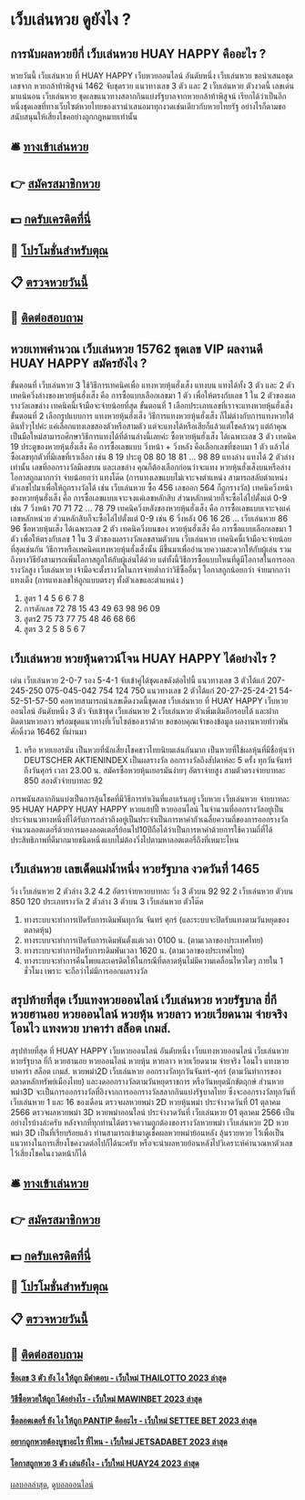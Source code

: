 # เว็บเล่นหวย ดูยังไง ?
## การนับผลหวยยีกี่ เว็บเล่นหวย HUAY HAPPY คืออะไร ?
หวยวันนี้ เว็บเล่นหวย ที่ HUAY HAPPY เว็บหวยออนไลน์ อันดับหนึ่ง เว็บเล่นหวย ขอนำเสนอชุดเลขจาก หวยกล้าท้าพิสูจน์ 1462 จับชุดรวย แนวทางเลข 3 ตัว และ 2 เว็บเล่นหวย ตัวงวดนี้ เลขเด่นมาแน่นอน เว็บเล่นหวย ชุดเลขแนวทางสลากกินแบ่งรัฐบาลจากหวยกล้าท้าพิสูจน์ เรียกได้ว่าเป็นอีกหนึ่งชุดเลขที่ทางเว็บไซต์หวยไทยของเรานำเสนอมาทุกงวดเช่นเดียวกับหวยไทยรัฐ อย่างไรก็ตามขอสนับสนุนให้เสี่ยงโชคอย่างถูกกฎหมายเท่านั้น

## 🛎 [ทางเข้าเล่นหวย](https://bit.ly/3BG5bNw)
## 👉 [สมัครสมาชิกหวย](https://bit.ly/3BG5bNw)
## 💵 [กดรับเครดิตที่นี่](https://bit.ly/3C3mvgS)
## 👑 [โปรโมชั่นสำหรับตุณ](https://bit.ly/3C3mvgS)
## 📋 [ตรวจหวยวันนี้](https://bit.ly/3C3mvgS)
## 📱 [ติดต่อสอบถาม](https://bit.ly/3C3mvgS)

## หวยเทพคำนวณ เว็บเล่นหวย 15762 ชุดเลข VIP ผลงานดี HUAY HAPPY สมัครยังไง ?
ขั้นตอนที่ เว็บเล่นหวย 3 ใช้วิธีการเทคนิคเพื่อ แทงหวยหุ้นฮั่งเส็ง
แทงบน แทงได้ทั้ง 3 ตัว และ 2 ตัว
เทคนิควิ่งล่างของหวยหุ้นฮั่งเส็ง คือ การซื้อแบบเลือกเลขมา 1 ตัว เพื่อให้ตรงกับเลข 1 ใน 2 ตัวของผลรางวัลเลขล่าง เทคนิคนี้เจ้ามือจะจ่ายน้อยที่สุด
ขั้นตอนที่ 1 เลือกประเภทเลขที่เราจะแทงหวยหุ้นฮั่งเส็ง
ขั้นตอนที่ 2 เลือกรูปแบบการ แทงหวยหุ้นฮั่งเส็ง
วิธีการแทงหวยหุ้นฮั่งเส็ง ก็ไม่ต่างกับการแทงหวยใต้ดินทั่วๆไปค่ะ แค่เลือกแทงเลขสองตัวหรือสามตัว แต่จะแทงได้หรือเสียก็แล้วแต่โชคล้วนๆ แต่ถ้าคุณเป็นมือใหม่สามารถศึกษาวิธีการแทงได้ที่ด้านล่างนี้เลยค่ะ
ซื้อหวยหุ้นฮั่งเส็ง ได้เฉพาะเลข 3 ตัว
เทคนิค 19 ประตูของหวยหุ้นฮั่งเส็ง คือ การซื้อเลขแบบ วิ่งหน้า + วิ่งหลัง คือเลือกเลขที่ชอบมา 1 ตัว แล้วไล่ซื้อเลขทุกตัวที่มีเลขที่เราเลือก เช่น 8 19 ประตู 08 80 18 81 … 98 89
แทงล่าง แทงได้ 2 ตัวล่างเท่านั้น
เลขที่ออกรางวัลมีเลขบน และเลขล่าง คุณก็ต้องเลือกก่อนว่าจะแทง หวยหุ้นฮั่งเส็งบนหรือล่าง
โอกาสถูกมากกว่า จ่ายน้อยกว่า แทงโต๊ด (การแทงเลขแบบไม่เจาะจงตำแหน่ง สามารถสลับตำแหน่งตัวเลขไปมาเพื่อให้ถูกรางวัลได้ เช่น เว็บเล่นหวย ซื้อ 456 เลขออก 564 ก็ถูกรางวัล)
เทคนิควิ่งหน้าของหวยหุ้นฮั่งเส็ง คือ การซื้อเลขแบบเจาะจงแค่เลขหลักสิบ ส่วนหลักหน่วยก็จะซื้อไล่ไปตั้งแต่ 0-9 เช่น 7 วิ่งหน้า 70 71 72 … 78 79
เทคนิควิ่งหลังของหวยหุ้นฮั่งเส็ง คือ การซื้อเลขแบบเจาะจงแค่เลขหลักหน่วย ส่วนหลักสิบก็จะซื้อไล่ไปตั้งแต่ 0-9 เช่น 6 วิ่งหลัง 06 16 26 … เว็บเล่นหวย 86 96
ซื้อหวยหุ้นเส็ง ได้เฉพาะเลข 2 ตัว
เทคนิควิ่งบนของ หวยหุ้นฮั่งเส็ง คือ การซื้อแบบเลือกเลขมา 1 ตัว เพื่อให้ตรงกับเลข 1 ใน 3 ตัวของผลรางวัลเลขสามตัวบน เว็บเล่นหวย เทคนิคนี้เจ้ามือจะจ่ายน้อยที่สุดเช่นกัน
วิธีการหรือเทคนิคแทงหวยหุ้นฮั่งเส็งนั้น มีขึ้นมาเพื่ออำนวยความสะดวกให้กับผู้เล่น รวมถึงบางวิธียังสามารถเพิ่มโอกาสถูกให้กับผู้เล่นได้ด้วย แต่ทั้งนี้วิธีการซื้อแบบไหนที่ดูมีโอกาสในการออกรางวัลสูง เว็บเล่นหวย เจ้ามือจะตั้งรางวัลในการจ่ายต่ำกว่าวิธีซื้ออื่นๆ
โอกาสถูกน้อยกว่า จ่ายมากกว่า แทงเต็ง (การแทงเลขให้ถูกแบบตรงๆ ทั้งตัวเลขและตำแหน่ง )
1. สูตร 1 4 5 6 6 7 8
2. การดักเลข 72 78 15 43 49 63 98 96 09
3. สูตร2 75 73 77 75 48 46 68 66
4. สูตร 3 2 5 8 5 6 7

## เว็บเล่นหวย หวยหุ้นดาวน์โจน HUAY HAPPY ได้อย่างไร ?
เด่น เว็บเล่นหวย 2-0-7 รอง 5-4-1 จับเข้าคู่ได้ชุดเลขดังต่อไปนี้
แนวทางเลข 3 ตัวได้แก่
207-245-250
075-045-042
754
124
750
แนวทางเลข 2 ตัวได้แก่
20-27-25-24-21
54-52-51-57-50
คอหวยสามารถนำเลขเด็ดงวดนี้ชุดเลข เว็บเล่นหวย ที่ HUAY HAPPY เว็บหวยออนไลน์ อันดับหนึ่ง 3 ตัว จับเข้าชุด เว็บเล่นหวย 2 เว็บเล่นหวย ตัวเพิ่มเติมอีกรอบได้ และฝากติดตามหวยลาว พร้อมชุดแนวทางที่เว็บไซต์ของเราด้วย
ขอขอบคุณเจ้าของข้อมูล
ผลงานหวยท้าวพันศักดิ์งวด 16462 ที่ผ่านมา
1. หรือ หวยเยอรมัน เป็นหวยที่นักเสี่ยงโชคชาวไทยนิยมเล่นกันมาก เป็นหวยที่ใช้ผลหุ้นที่มีชื่อหุ้นว่า DEUTSCHER AKTIENINDEX เป็นผลรางวัล ออกรางวัลถึงสัปดาห์ละ 5 ครั้ง ทุกวันจันทร์ถึงวันศุกร์ เวลา 23.00 น. สมัครซื้อหวยหุ้นเยอรมันง่ายๆ อัตราจ่ายสูง สามตัวตรงจ่ายบาทละ 850 สองตัวจ่ายบาทละ 92

การพนันสลากกินแบ่งเป็นการลุ้นโชคที่มีวิธีการทำเงินที่แอบเร้นอยู่ เว็บหวย เว็บเล่นหวย จ่ายบาทละ 95 HUAY HAPPY HUAY HAPPY หวยแฮปปี้ หวยออนไลน์ ในจำนวนที่ออกรางวัลอยู่เป็นประจำแนวทางหนึ่งที่ได้รับการกล่าวถึงอยู่เป็นประจำเป็นการหาค่าถัวเฉลี่ยความถี่ของการออกรางวัลจำนวนลอตเตอรี่ด้วยการมองลอตเตอรี่ย้อนไป10ปีถือได้ว่าเป็นการหาค่าด้วยการใช้ความถี่ที่ได้ประสิทธิภาพที่ดีมากมายชนิดหนึ่งแบบไม่ต้องวิ่งไปตามหาลอตเตอรี่ถึงที่เหมาะไหน

## เว็บเล่นหวย เลขเด็ดแม่น้ำหนึ่ง หวยรัฐบาล งวดวันที่ 1465
วิ่ง เว็บเล่นหวย 2 ตัวล่าง
3.2
4.2
อัตราจ่ายหวยบาทละ
วิ่ง 3 ตัวบน
92
92
2 เว็บเล่นหวย ตัวบน
850
120
ประเภทรางวัล
2 ตัวล่าง
3 ตัวบน
3 เว็บเล่นหวย ตัวโต๊ด
1. ทางระบบจะทำการเปิดรับการเดิมพันทุกวัน จันทร์ ศุกร์ (และระบบจะปิดรับแทงตามวันหยุดของตลาดหุ้น)
2. ทางระบบจะทำการเปิดรับการเดิมพันตั้งแต่เวลา 0100 น. (ตามเวลาของประเทศไทย)
3. ทางระบบจะทำการปิดรับการเดิมพันเวลา 1620 น. (ตามเวลาของประเทศไทย)
4. ทางระบบจะทำการคืนโพยและเครดิตให้ในกรณีที่ตลาดหุ้นไม่มีความเคลื่อนไหวใดๆ ภายใน 1 ชั่วโมง เพราะ จะถือว่าไม่มีการออกผลรางวัล

## สรุปท้ายที่สุด เว็บแทงหวยออนไลน์ เว็บเล่นหวย หวยรัฐบาล ยี่กี หวยฮานอย หวยออนไลน์ หวยหุ้น หวยลาว หวย​เวียดนาม จ่ายจริง โอนไว แทงหวย บาคาร่า สล็อต เกมส์.
สรุปท้ายที่สุด ที่ HUAY HAPPY เว็บหวยออนไลน์ อันดับหนึ่ง เว็บแทงหวยออนไลน์ เว็บเล่นหวย หวยรัฐบาล ยี่กี หวยฮานอย หวยออนไลน์ หวยหุ้น หวยลาว หวย​เวียดนาม จ่ายจริง โอนไว แทงหวย บาคาร่า สล็อต เกมส์. หวยพม่า2D เว็บเล่นหวย ออกรางวัลทุกวันจันทร์-ศุกร์ (ตามวันทำการของตลาดหลักทรัพย์เมืองไทย) และงดออกรางวัลตามวันหยุดราชการ หรือวันหยุดนักขัตฤกษ์ ส่วนหวยพม่า3D จะเป็นการออกรางวัลที่อิงจากการออกรางวัลสลากกินแบ่งรัฐบาลไทย ซึ่งจะออกรางวัลทุกวันที่ เว็บเล่นหวย 1 และ 16 ของเดือน
ตรวจผลหวยพม่า 2D หวยหุ้นพม่า ประจำงวดวันที่ 01 ตุลาคม 2566
ตรวจผลหวยพม่า 3D หวยพม่าออนไลน์ ประจำงวดวันที่ เว็บเล่นหวย 01 ตุลาคม 2566
เป็นอย่างไรบ้างล่ะครับ หลังจากที่ทุกท่านได้ตรวจความถูกต้องของรางวัลหวยพม่า เว็บเล่นหวย 2D หวยพม่า 3D เป็นที่เรียบร้อยแล้ว ท่านสามารถเข้ามาดูเช็คผลหวยพม่าย้อนหลัง ลุ้นรวยหวย ไว้เพื่อเป็นแนวทางในการเสี่ยงโชคงวดต่อไปก็ได้นะครับ หรือจะนำผลหวยย้อนหลังไปวิเคราะห์คำนวณหาตัวเลขไว้เสี่ยงโชคในงวดหน้าก็ได้

## 🛎 [ทางเข้าเล่นหวย](https://bit.ly/3BG5bNw)
## 👉 [สมัครสมาชิกหวย](https://bit.ly/3BG5bNw)
## 💵 [กดรับเครดิตที่นี่](https://bit.ly/3C3mvgS)
## 👑 [โปรโมชั่นสำหรับตุณ](https://bit.ly/3C3mvgS)
## 📋 [ตรวจหวยวันนี้](https://bit.ly/3C3mvgS)
## 📱 [ติดต่อสอบถาม](https://bit.ly/3C3mvgS)

#### [ซื้อเลข 3 ตัว ยัง ไง ให้ถูก มีคำตอบ - เว็บใหม่ THAILOTTO 2023 ล่าสุด](https://atom.io/themes/ซื้อเลข%203%20ตัว%20ยัง%20ไง%20ให้ถูก%20มีคำตอบ%20-%20เว็บใหม่%20thailotto%202023%20ล่าสุด)
#### [วิธีซื้อหวยให้ถูก ได้อย่างไร - เว็บใหม่ MAWINBET 2023 ล่าสุด](https://atom.io/themes/วิธีซื้อหวยให้ถูก%20ได้อย่างไร%20-%20เว็บใหม่%20mawinbet%202023%20ล่าสุด)
#### [ซื้อลอตเตอรี่ ยัง ไง ให้ถูก PANTIP คืออะไร - เว็บใหม่ SETTEE BET 2023 ล่าสุด](https://atom.io/themes/ซื้อลอตเตอรี่%20ยัง%20ไง%20ให้ถูก%20pantip%20คืออะไร%20-%20เว็บใหม่%20settee%20bet%202023%20ล่าสุด)
#### [อยากถูกหวยต้องบูชาอะไร ที่ไหน - เว็บใหม่ JETSADABET 2023 ล่าสุด](https://atom.io/themes/อยากถูกหวยต้องบูชาอะไร%20ที่ไหน%20-%20เว็บใหม่%20jetsadabet%202023%20ล่าสุด)
#### [โอกาสถูกหวย 3 ตัว เล่นยังไง - เว็บใหม่ HUAY24 2023 ล่าสุด](https://atom.io/themes/โอกาสถูกหวย%203%20ตัว%20เล่นยังไง%20-%20เว็บใหม่%20huay24%202023%20ล่าสุด)

[ผลบอลล่าสุด](https://siamsport.tv "ผลบอลล่าสุด"), [ดูบอลออนไลน์](https://siamsport.tv/ดูบอลสด "ดูบอลออนไลน์")
